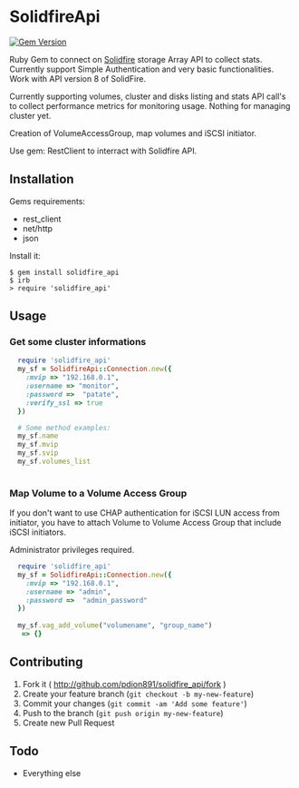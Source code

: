 # SolidfireApi

[![Gem Version](https://badge.fury.io/rb/solidfire_api.png)](https://badge.fury.io/rb/solidfire_api)

Ruby Gem to connect on [Solidfire](http://www.solidfire.com/) storage Array API to collect stats. Currently support Simple Authentication and very basic functionalities. Work with API version 8 of SolidFire.

Currently supporting volumes, cluster and disks listing and stats API call's to collect performance metrics for monitoring usage. Nothing for managing cluster yet.

Creation of VolumeAccessGroup, map volumes and iSCSI initiator. 

Use gem: RestClient to interract with Solidfire API. 

## Installation

Gems requirements:

* rest_client
* net/http
* json 

Install it:

    $ gem install solidfire_api
    $ irb
    > require 'solidfire_api'
    

## Usage

### Get some cluster informations

```ruby
  require 'solidfire_api'
  my_sf = SolidfireApi::Connection.new({
    :mvip => "192.168.0.1",
    :username => "monitor",
    :password =>  "patate",
    :verify_ssl => true
  })

  # Some method examples:
  my_sf.name
  my_sf.mvip
  my_sf.svip
  my_sf.volumes_list
  
```


### Map Volume to a Volume Access Group

If you don't want to use CHAP authentication for iSCSI LUN access from initiator, you have to attach Volume to Volume Access Group that include iSCSI initiators.

Administrator privileges required.

```ruby
  require 'solidfire_api'
  my_sf = SolidfireApi::Connection.new({
    :mvip => "192.168.0.1",
    :username => "admin",
    :password =>  "admin_password"
  })
  
  my_sf.vag_add_volume("volumename", "group_name")
   => {}

```

## Contributing

1. Fork it ( http://github.com/pdion891/solidfire_api/fork )
2. Create your feature branch (`git checkout -b my-new-feature`)
3. Commit your changes (`git commit -am 'Add some feature'`)
4. Push to the branch (`git push origin my-new-feature`)
5. Create new Pull Request

## Todo

* Everything else